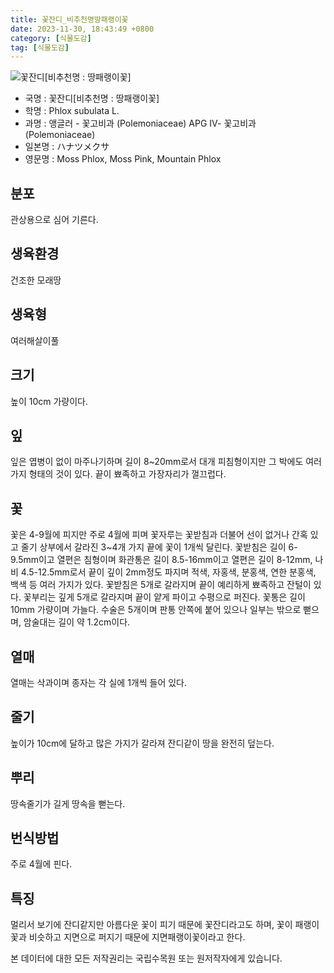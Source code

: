 ```yaml
---
title: 꽃잔디_비추천명땅패랭이꽃
date: 2023-11-30, 18:43:49 +0800
category: [식물도감]
tag: [식물도감]
---
```




![꽃잔디[비추천명 : 땅패랭이꽃]](http://www.nature.go.kr/fileUpload/plants/basic/Polemoniaceae/Phlox/16707/16707_2_th2.jpg)
- 국명 : 꽃잔디[비추천명 : 땅패랭이꽃]
- 학명 : Phlox subulata L.
- 과명 : 앵글러 - 꽃고비과 (Polemoniaceae) APG Ⅳ- 꽃고비과 (Polemoniaceae)
- 일본명 : ハナツメクサ
- 영문명 : Moss Phlox, Moss Pink, Mountain Phlox


## 분포
관상용으로 심어 기른다.
## 생육환경
건조한 모래땅
## 생육형
여러해살이풀
## 크기
높이 10cm 가량이다.
## 잎
잎은 엽병이 없이 마주나기하며 길이 8~20mm로서 대개 피침형이지만 그 박에도 여러가지 형태의 것이 있다. 끝이 뾰족하고 가장자리가 껄끄럽다.
## 꽃
꽃은 4-9월에 피지만 주로 4월에 피며 꽃자루는 꽃받침과 더불어 선이 없거나 간혹 있고 줄기 상부에서 갈라진 3~4개 가지 끝에 꽃이 1개씩 달린다.  꽃받침은 길이 6-9.5mm이고 열편은 침형이며 화관통은 길이 8.5-16mm이고 열편은 길이 8-12mm, 나비 4.5-12.5mm로서 끝이 깊이 2mm정도 파지며 적색, 자홍색, 분홍색, 연한 분홍색, 백색 등 여러 가지가 있다. 꽃받침은 5개로 갈라지며 끝이 예리하게 뾰족하고 잔털이 있다. 꽃부리는 깊게 5개로 갈라지며 끝이 얕게 파이고 수평으로 퍼진다. 꽃통은 길이 10mm 가량이며 가늘다. 수술은 5개이며 판통 안쪽에 붙어 있으나 일부는 밖으로 뻗으며, 암술대는 길이 약 1.2cm이다.
## 열매
열매는 삭과이며 종자는 각 실에 1개씩 들어 있다.
## 줄기
높이가 10cm에 달하고 많은 가지가 갈라져 잔디같이 땅을 완전히 덮는다.
## 뿌리
땅속줄기가 길게 땅속을 뻗는다.
## 번식방법
주로 4월에 핀다.
## 특징
멀리서 보기에 잔디같지만 아름다운 꽃이 피기 때문에 꽃잔디라고도 하며, 꽃이 패랭이꽃과 비슷하고 지면으로 퍼지기 때문에 지면패랭이꽃이라고 한다.






본 데이터에 대한 모든 저작권리는 국립수목원 또는 원저작자에게 있습니다.
